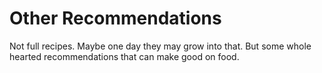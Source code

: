 # Other Recommendations

Not full recipes.  Maybe one day they may grow into that.  But some whole
hearted recommendations that can make good on food.
